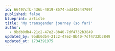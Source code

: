 ```yaml
---
id: 66497cfb-436b-4019-8574-add42644709f
published: false
blueprint: article
title: 'My transgender journey (so far)'
author:
  - 9bdb0db4-21c2-47e2-8b40-7df4732b3849
updated_by: 9bdb0db4-21c2-47e2-8b40-7df4732b3849
updated_at: 1734391975
---
```

